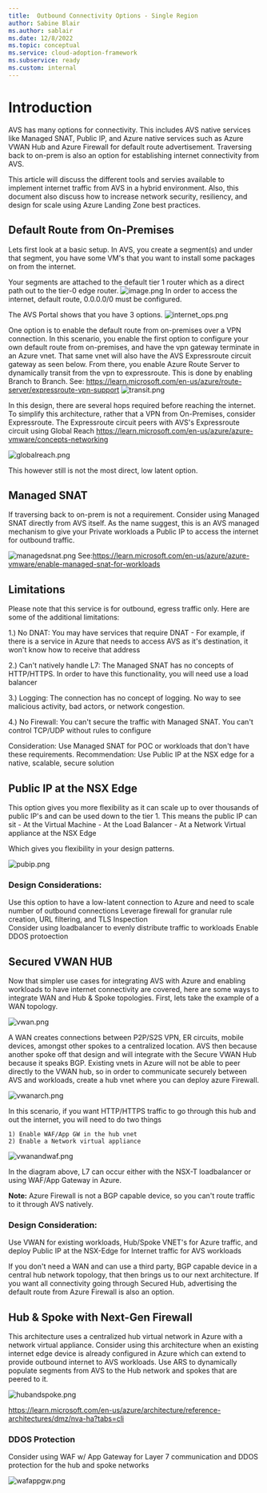 ```yaml
---
title:  Outbound Connectivity Options - Single Region
author: Sabine Blair
ms.author: sablair
ms.date: 12/8/2022
ms.topic: conceptual
ms.service: cloud-adoption-framework
ms.subservice: ready
ms.custom: internal
---
```


# Introduction

AVS has many options for connectivity. This includes AVS native services like Managed SNAT, Public IP, and Azure native services such as Azure VWAN Hub and Azure Firewall for default route advertisement. Traversing back to on-prem is also an option for establishing internet connectivity from AVS. 

This article will discuss the different tools and servies available to implement internet traffic from AVS in a hybrid environment. Also, this document also discuss how to increase network security, resiliency, and design for scale using Azure Landing Zone best practices.  

## Default Route from On-Premises
Lets first look at a basic setup. In AVS, you create a segment(s) and under that segment, you have some VM's that you want to install some packages on from the internet. 

Your segments are attached to the default tier 1 router which as a direct path out to the tier-0 edge router. 
![image.png](./images/vm_segment.png)
In order to access the internet, default route, 0.0.0.0/0 must be configured.

The AVS Portal shows that you have 3 options. 
![internet_ops.png](./images/internet_ops.png)

One option is to enable the default route from on-premises over a VPN connection. In this scenario, you enable the first option to configure your own default route from on-premises, and have the vpn gateway terminate in an Azure vnet. That same vnet will also have the AVS Expressroute circuit gateway as seen below. From there, you enable Azure Route Server to dynamically transit from the vpn to expressroute. This is done by enabling Branch to Branch. See: https://learn.microsoft.com/en-us/azure/route-server/expressroute-vpn-support
![transit.png](./images/vpn.png)

In this design, there are several hops required before reaching the internet. To simplify this architecture, rather that a VPN from On-Premises, consider Expressroute. The Expressroute circuit peers with AVS's Expressroute circuit using Global Reach https://learn.microsoft.com/en-us/azure/azure-vmware/concepts-networking

![globalreach.png](./images/gr.png)

This however still is not the most direct, low latent option. 

## Managed SNAT
If traversing back to on-prem is not a requirement. Consider using Managed SNAT directly from AVS itself. As the name suggest, this is an AVS managed mechanism to give your Private workloads a Public IP to access the internet for outbound traffic. 

![managedsnat.png](./images/snat.png)
See:https://learn.microsoft.com/en-us/azure/azure-vmware/enable-managed-snat-for-workloads

## Limitations

Please note that this service is for outbound, egress traffic only. Here are some of the additional limitations:

1.) No DNAT: You may have services that require DNAT - For example, if there is a service in Azure that needs to access  AVS as it's destination, it won't know how to receive that address

2.) Can't natively handle L7: The Managed SNAT has no concepts of HTTP/HTTPS. In order to have this functionality, you will need use a load balancer

3.) Logging: The connection has no concept of logging. No way to see malicious activity, bad actors, or network congestion. 

4.) No Firewall: You can't secure the traffic with Managed SNAT. You can't control TCP/UDP without rules to configure

Consideration: Use Managed SNAT for POC or workloads that don't have these requirements. 
Recommendation: Use Public IP at the NSX edge for a native, scalable, secure solution 

## Public IP at the NSX Edge 

This option gives you more flexibility as it can scale up to over thousands of public IP's and can be used down to the tier 1. This means the public IP can sit
	- At the Virtual Machine
	- At the Load Balancer 
	- At a Network Virtual appliance at the NSX Edge

Which gives you flexibility in your design patterns.

![pubip.png](./images/pubip.png)

### Design Considerations:

Use this option to have a low-latent connection to Azure and need to scale number of outbound connections
Leverage firewall for granular rule creation, URL filtering, and TLS Inspection  
Consider using loadbalancer to evenly distribute traffic to workloads 
Enable DDOS protoection 

## Secured VWAN HUB

Now that simpler use cases for integrating AVS with Azure and enabling workloads to have internet connectivity are covered, here are some ways to integrate WAN and Hub & Spoke topologies. First, lets take the example of a WAN topology. 

![vwan.png](./images/vwan.png)

A WAN creates connections between P2P/S2S VPN, ER circuits, mobile devices, amongst other spokes to a centralized location. AVS then because another spoke off that design and will integrate with the Secure VWAN Hub because it speaks BGP. 
Existing vnets in Azure will not be able to peer directly to the VWAN hub, so in order to communicate securely between AVS and workloads, create a hub vnet where you can deploy azure Firewall. 

![vwanarch.png](./images/vwanarch.png)


In this scenario, if you want HTTP/HTTPS traffic to go through this hub and out the internet, you will need to do two things

	1) Enable WAF/App GW in the hub vnet
	2) Enable a Network virtual appliance 


![vwanandwaf.png](./images/vwanandwaf.png)

In the diagram above, L7 can occur either with the NSX-T loadbalancer or using WAF/App Gateway in Azure.

**Note:** Azure Firewall is not a BGP capable device, so you can't route traffic to it through AVS natively. 

### Design Consideration: 
Use VWAN for existing workloads, Hub/Spoke VNET's for Azure traffic, and deploy Public IP at the NSX-Edge for Internet traffic for AVS workloads 

If you don't need a WAN and can use a third party, BGP capable device in a central hub network topology, that then brings us to our next architecture. If you want all connectivity going through Secured Hub, advertising the default route from Azure Firewall is also an option. 

## Hub & Spoke with Next-Gen Firewall 

This architecture uses a centralized hub virtual network in Azure with a network virtual appliance. Consider using this architecture  when an existing internet edge device is already configured in Azure which can extend to provide outbound internet to AVS workloads. 
Use ARS to dynamically populate segments from AVS to the Hub network and spokes that are peered to it. 

![hubandspoke.png](./images/hubspoke.png)

https://learn.microsoft.com/en-us/azure/architecture/reference-architectures/dmz/nva-ha?tabs=cli

### DDOS Protection
Consider using WAF w/ App Gateway for Layer 7 communication and DDOS protection for the hub and spoke networks

![wafappgw.png](./images/wafappgw.png)
